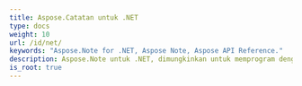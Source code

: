 ```yaml
---
title: Aspose.Catatan untuk .NET
type: docs
weight: 10
url: /id/net/
keywords: "Aspose.Note for .NET, Aspose Note, Aspose API Reference."
description: Aspose.Note untuk .NET, dimungkinkan untuk memprogram dengan file Microsoft OneNote tanpa Microsoft Office Automation.
is_root: true
---
```


